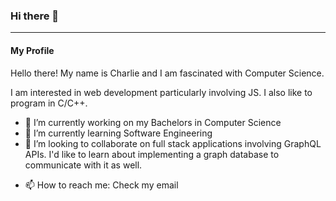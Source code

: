 ### Hi there 👋

----

#### My Profile

Hello there!  My name is Charlie and I am fascinated with Computer Science.

I am interested in web development particularly involving JS.  I also like to program in C/C++.


- 🔭 I’m currently working on my Bachelors in Computer Science
- 🌱 I’m currently learning Software Engineering
- 👯 I’m looking to collaborate on full stack applications involving GraphQL APIs. I'd like to learn about implementing a graph database to communicate with it as well.
<!--- 🤔 I’m looking for help with ...-->
<!--- 💬 Ask me about ...-->
- 📫 How to reach me: Check my email
